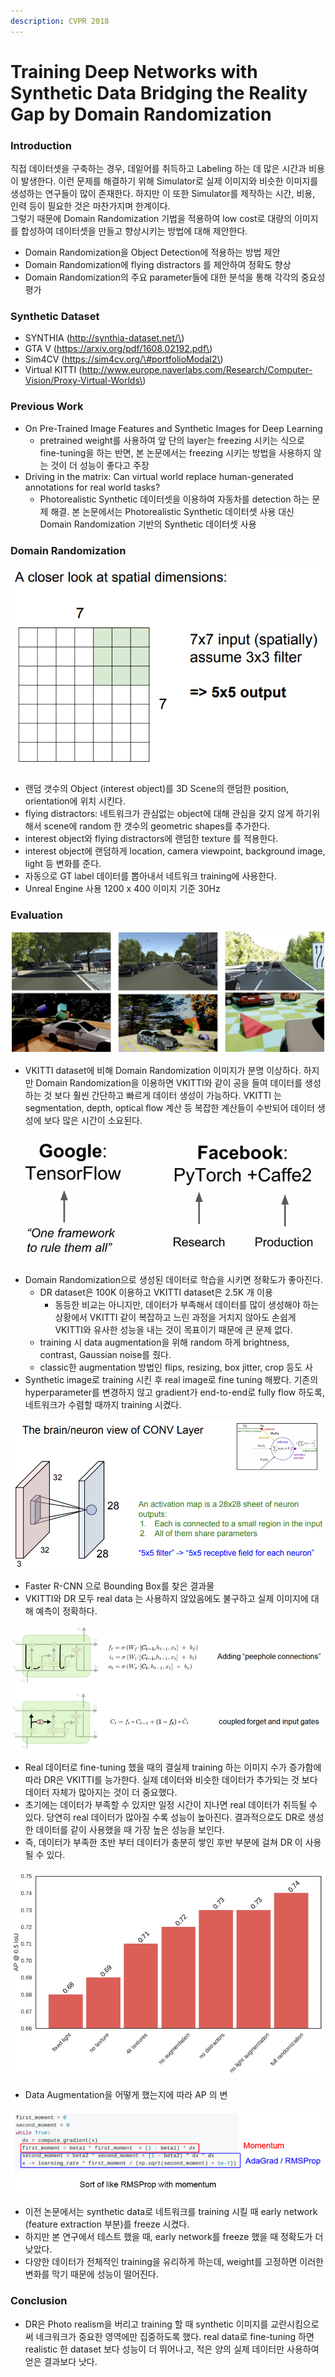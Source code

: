 ```yaml
---
description: CVPR 2018
---
```


# Training Deep Networks with Synthetic Data Bridging the Reality Gap by Domain Randomization

### Introduction

직접 데이터셋을 구축하는 경우, 데잍어를 취득하고 Labeling 하는 데 많은 시간과 비용이 발생한다. 이런 문제를 해결하기 위해 Simulator로 실제 이미지와 비슷한 이미지를 생성하는 연구들이 많이 존재한다. 하지만  이 또한 Simulator를 제작하는 시간, 비용, 인력 등이 필요한 것은 마찬가지며 한계이다.  
그렇기 때문에 Domain Randomization 기법을 적용하여 low cost로 대량의 이미지를 합성하여 데이터셋을 만들고 향상시키는 방법에 대해 제안한다.

* Domain Randomization을 Object Detection에 적용하는 방법 제안
* Domain Randomization에 flying distractors 를 제안하여 정확도 향상
* Domain Randomization의 주요 parameter들에 대한 분석을 통해 각각의 중요성 평가

### Synthetic Dataset

* SYNTHIA \(http://synthia-dataset.net/\)
* GTA V \(https://arxiv.org/pdf/1608.02192.pdf\)
* Sim4CV \(https://sim4cv.org/\#portfolioModal2\)
* Virtual KITTI \(http://www.europe.naverlabs.com/Research/Computer-Vision/Proxy-Virtual-Worlds\)

### Previous Work

* On Pre-Trained Image Features and Synthetic Images for Deep Learning
  * pretrained weight를 사용하여 앞 단의 layer는 freezing 시키는 식으로 fine-tuning을 하는 반면, 본 논문에서는 freezing 시키는 방법을 사용하지 않는 것이 더 성능이 좋다고 주장
* Driving in the matrix: Can virtual world replace human-generated annotations for real world tasks?
  * Photorealistic Synthetic 데이터셋을 이용하여 자동차를 detection 하는 문제 해결. 본 논문에서는 Photorealistic Synthetic 데이터셋 사용 대신 Domain Randomization 기반의 Synthetic 데이터셋 사용

### Domain Randomization

![Domain Randomization](../.gitbook/assets/image%20%28314%29.png)

* 랜덤 갯수의 Object \(interest object\)를 3D Scene의 랜덤한 position, orientation에 위치 시킨다.
* flying distractors: 네트워크가 관심없는 object에 대해 관심을 갖지 않게 하기위해서 scene에 random 한 갯수의 geometric shapes를 추가한다.
* interest object와 flying distractors에 랜덤한 texture 를 적용한다.
* interest object에 랜덤하게 location, camera viewpoint, background image, light 등 변화를 준다.
* 자동으로 GT label 데이터를 뽑아내서 네트워크 training에 사용한다.
* Unreal Engine 사용 1200 x 400 이미지 기준 30Hz

### Evaluation

![VKITTI / Domain Randomization](../.gitbook/assets/image%20%28318%29.png)

* VKITTI dataset에 비해 Domain Randomization 이미지가 분명 이상하다. 하지만 Domain Randomization을 이용하면 VKITTI와 같이 공을 들여 데이터를 생성하는 것 보다 훨씬 간단하고 빠르게 데이터 생성이 가능하다. VKITTI 는 segmentation, depth, optical flow 계산 등 복잡한 계산들이 수반되어 데이터 생성에 보다 많은 시간이 소요된다. 

![VKITTI vs DR](../.gitbook/assets/image%20%28256%29.png)

* Domain Randomization으로 생성된 데이터로 학습을 시키면 정확도가 좋아진다. 
  * DR dataset은 100K 이용하고 VKITTI dataset은 2.5K 개 이용
    * 동등한 비교는 아니지만, 데이터가 부족해서 데이터를 많이 생성해야 하는 상황에서 VKITTI 같이 복잡하고 느린  과정을 거치지 않아도 손쉽게 VKITTI와 유사한 성능을 내는 것이 목표이기 때문에 큰 문제 없다.
  * training 시 data augmentation을 위해 random 하게 brightness, contrast, Gaussian noise를 줬다.
  * classic한 augmentation 방법인 flips, resizing, box jitter, crop 등도 사 
* Synthetic image로 training 시킨 후 real image로 fine tuning 해봤다. 기존의 hyperparameter를 변경하지 않고 gradient가 end-to-end로 fully flow 하도록, 네트워크가 수렴할 때까지 training 시켰다. 

![Faster RCNN](../.gitbook/assets/image%20%2852%29.png)

* Faster R-CNN 으로 Bounding Box를 찾은 결과물
* VKITTI와 DR 모두 real data 는 사용하지 않았음에도 불구하고 실제 이미지에 대해 예측이 정확하다.

![](../.gitbook/assets/image%20%28123%29.png)

* Real 데이터로 fine-tuning 했을 때의 결실제 training 하는 이미지 수가 증가함에 따라 DR은 VKITTI를 능가한다. 실제 데이터와 비슷한 데이터가 추가되는 것 보다 데이터 자체가 많아지는 것이 더 중요했다. 
* 초기에는 데이터가 부족할 수 있지만 일정 시간이 지나면 real 데이터가 취득될 수 있다. 당연히 real 데이터가 많아질 수록 성능이 높아진다. 결과적으로도 DR로 생성한 데이터를 같이 사용했을 때 가장 높은 성능을 보인다.
* 즉, 데이터가 부족한 초반 부터 데이터가 충분히 쌓인 후반 부분에 걸쳐 DR 이 사용될 수 있다.

![](../.gitbook/assets/image%20%28311%29.png)

* Data Augmentation을 어떻게 했는지에 따라 AP 의 변

![freezing early layers vs full learning](../.gitbook/assets/image%20%28282%29.png)

* 이전 논문에서는 synthetic data로 네트워크를 training 시킬 때 early network \(feature extraction 부분\)를 freeze 시켰다. 
* 하지만 본 연구에서 테스트 했을 때, early network를 freeze 했을 때 정확도가 더 낮았다. 
* 다양한 데이터가 전체적인 training을 유리하게 하는데, weight를 고정하면 이러한 변화를 막기 때문에 성능이 떨어진다.

### Conclusion

* DR은 Photo realism을 버리고 training 할 때 synthetic 이미지를 교란시킴으로써 네크워크가 중요한 영역에만 집중하도록 했다. real data로 fine-tuning 하면 realistic 한 dataset 보다 성능이 더 뛰어나고, 적은 양의 실제 데이터만 사용하여 얻은 결과보다 낫다.

